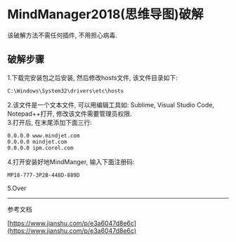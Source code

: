# MindManager2018(思维导图)破解 #
该破解方法不需任何插件, 不用担心病毒.

## 破解步骤 ##
1.下载完安装包之后安装, 然后修改hosts文件, 该文件目录如下:

    C:\Windows\System32\drivers\etc\hosts

2.该文件是一个文本文件, 可以用编辑工具如: Sublime, Visual Studio Code, Notepad++打开, 修改该文件需要管理员权限.
<br>
3.打开后, 在末尾添加下面三行:

	0.0.0.0 www.mindjet.com  
	0.0.0.0 mindjet.com  
	0.0.0.0 ipm.corel.com 

4.打开安装好地MindManger, 输入下面注册码:

	MP18-777-3P2B-448D-889D

5.Over

---
参考文档

[https://www.jianshu.com/p/e3a6047d8e6c](https://www.jianshu.com/p/e3a6047d8e6c)